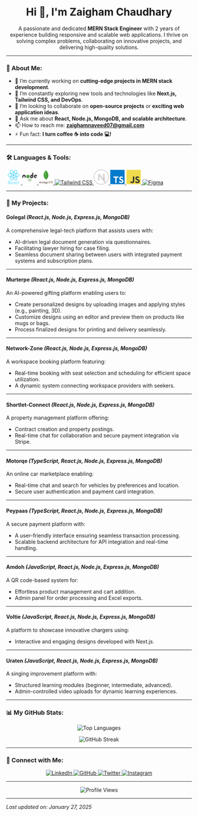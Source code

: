 <h1 align="center">Hi 👋, I'm Zaigham Chaudhary</h1>

<p align="center"> 
  A passionate and dedicated <b>MERN Stack Engineer</b> with 2 years of experience building responsive and scalable web applications. I thrive on solving complex problems, collaborating on innovative projects, and delivering high-quality solutions.
</p>

---

### 🚀 About Me:
- 🔭 I’m currently working on **cutting-edge projects in MERN stack development**.
- 🌱 I’m constantly exploring new tools and technologies like **Next.js, Tailwind CSS, and DevOps**.
- 👯 I’m looking to collaborate on **open-source projects** or **exciting web application ideas**.
- 💬 Ask me about **React, Node.js, MongoDB, and scalable architecture**.
- 📫 How to reach me: **[zaighamnaveed07@gmail.com](mailto:zaighamnaveed07@gmail.com)**
- ⚡ Fun fact: **I turn coffee ☕ into code 💻!**

---

### 🛠️ Languages & Tools:
<p align="left">
  <a href="https://reactjs.org/" target="_blank" rel="noreferrer">
    <img src="https://raw.githubusercontent.com/devicons/devicon/master/icons/react/react-original-wordmark.svg" alt="React" width="40" height="40" />
  </a>
  <a href="https://nodejs.org/" target="_blank" rel="noreferrer">
    <img src="https://raw.githubusercontent.com/devicons/devicon/master/icons/nodejs/nodejs-original-wordmark.svg" alt="Node.js" width="40" height="40" />
  </a>
  <a href="https://www.mongodb.com/" target="_blank" rel="noreferrer">
    <img src="https://raw.githubusercontent.com/devicons/devicon/master/icons/mongodb/mongodb-original-wordmark.svg" alt="MongoDB" width="40" height="40" />
  </a>
  <a href="https://tailwindcss.com/" target="_blank" rel="noreferrer">
    <img src="https://www.vectorlogo.zone/logos/tailwindcss/tailwindcss-icon.svg" alt="Tailwind CSS" width="40" height="40" />
  </a>
  <a href="https://nextjs.org/" target="_blank" rel="noreferrer">
    <img src="https://raw.githubusercontent.com/devicons/devicon/master/icons/nextjs/nextjs-line.svg" alt="Next.js" width="40" height="40" />
  </a>
  <a href="https://www.typescriptlang.org/" target="_blank" rel="noreferrer">
    <img src="https://raw.githubusercontent.com/devicons/devicon/master/icons/typescript/typescript-original.svg" alt="TypeScript" width="40" height="40" />
  </a>
  <a href="https://www.javascript.com/" target="_blank" rel="noreferrer">
    <img src="https://raw.githubusercontent.com/devicons/devicon/master/icons/javascript/javascript-original.svg" alt="JavaScript" width="40" height="40" />
  </a>
  <a href="https://www.figma.com/" target="_blank" rel="noreferrer">
    <img src="https://www.vectorlogo.zone/logos/figma/figma-icon.svg" alt="Figma" width="40" height="40" />
  </a>
</p>

---

### 💼 My Projects:

#### **Golegal** *(React.js, Node.js, Express.js, MongoDB)*  
A comprehensive legal-tech platform that assists users with:  
- AI-driven legal document generation via questionnaires.  
- Facilitating lawyer hiring for case filing.  
- Seamless document sharing between users with integrated payment systems and subscription plans.  

---

#### **Murterpe** *(React.js, Node.js, Express.js, MongoDB)*  
An AI-powered gifting platform enabling users to:  
- Create personalized designs by uploading images and applying styles (e.g., painting, 3D).  
- Customize designs using an editor and preview them on products like mugs or bags.  
- Process finalized designs for printing and delivery seamlessly.  

---

#### **Network-Zone** *(React.js, Node.js, Express.js, MongoDB)*  
A workspace booking platform featuring:  
- Real-time booking with seat selection and scheduling for efficient space utilization.  
- A dynamic system connecting workspace providers with seekers.  

---

#### **Shortlet-Connect** *(React.js, Node.js, Express.js, MongoDB)*  
A property management platform offering:  
- Contract creation and property postings.  
- Real-time chat for collaboration and secure payment integration via Stripe.  

---

#### **Motorqe** *(TypeScript, React.js, Node.js, Express.js, MongoDB)*  
An online car marketplace enabling:  
- Real-time chat and search for vehicles by preferences and location.  
- Secure user authentication and payment card integration.  

---

#### **Peypaas** *(TypeScript, React.js, Node.js, Express.js, MongoDB)*  
A secure payment platform with:  
- A user-friendly interface ensuring seamless transaction processing.  
- Scalable backend architecture for API integration and real-time handling.  

---

#### **Amdoh** *(JavaScript, React.js, Node.js, Express.js, MongoDB)*  
A QR code-based system for:  
- Effortless product management and cart addition.  
- Admin panel for order processing and Excel exports.  

---

#### **Voltie** *(JavaScript, React.js, Node.js, Express.js, MongoDB)*  
A platform to showcase innovative chargers using:  
- Interactive and engaging designs developed with Next.js.  

---

#### **Uraten** *(JavaScript, React.js, Node.js, Express.js, MongoDB)*  
A singing improvement platform with:  
- Structured learning modules (beginner, intermediate, advanced).  
- Admin-controlled video uploads for dynamic learning experiences.  

---

### 📊 My GitHub Stats:
<p align="center">
  <img src="https://github-readme-stats.vercel.app/api/top-langs?username=zaighamChaudhary07&show_icons=true&theme=radical&locale=en&layout=compact" alt="Top Languages" />
</p>

<p align="center">
  <img src="https://github-readme-streak-stats.herokuapp.com/?user=zaighamChaudhary07&theme=radical" alt="GitHub Streak" />
</p>

---

### 🤝 Connect with Me:
<p align="center">
  <a href="https://www.linkedin.com/in/itszaigham/" target="blank">
    <img src="https://raw.githubusercontent.com/rahuldkjain/github-profile-readme-generator/master/src/images/icons/Social/linked-in-alt.svg" alt="LinkedIn" height="30" width="40" />
  </a>
  <a href="https://github.com/zaighamChaudhary07" target="blank">
    <img src="https://raw.githubusercontent.com/rahuldkjain/github-profile-readme-generator/master/src/images/icons/Social/github.svg" alt="GitHub" height="30" width="40" />
  </a>
  <a href="https://twitter.com/itszaigham_" target="blank">
    <img src="https://raw.githubusercontent.com/rahuldkjain/github-profile-readme-generator/master/src/images/icons/Social/twitter.svg" alt="Twitter" height="30" width="40" />
  </a>
  <a href="https://www.instagram.com/its__zaigham/" target="blank">
    <img src="https://raw.githubusercontent.com/rahuldkjain/github-profile-readme-generator/master/src/images/icons/Social/instagram.svg" alt="Instagram" height="30" width="40" />
  </a>
</p>

---

<p align="center">
  <img src="https://komarev.com/ghpvc/?username=zaighamChaudhary07&label=Profile%20views&color=29ABE2&style=flat" alt="Profile Views" />
</p>

---

_Last updated on: January 27, 2025_
